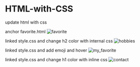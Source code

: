 # HTML-with-CSS
update html with css

anchor favorite.html
![favorite](https://user-images.githubusercontent.com/113966724/205557564-7bb66eb4-dd54-44de-92a0-c3699851e7de.png)

linked style.css and change h2 color with internal css
![hobbies](https://user-images.githubusercontent.com/113966724/205557580-884a9ce3-9e06-4ea0-b4ad-1f1d63422a6e.png)

linked style.css and add emoji and hover
![my_favorite](https://user-images.githubusercontent.com/113966724/205557584-795309ae-5870-479d-823d-1fc4c8befd6b.png)

linked style.css and change h1 color with inline css
![contact](https://user-images.githubusercontent.com/113966724/205557587-f538fd09-45a9-4f16-a77e-4e7255387308.png)
